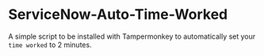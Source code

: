 # ServiceNow-Auto-Time-Worked

A simple script to be installed with Tampermonkey to automatically set your `time worked` to 2 minutes.
